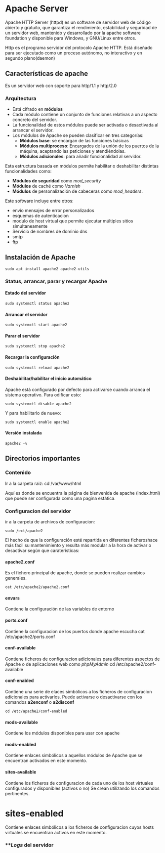 # Apache Server

Apache HTTP Server (httpd) es un software de servidor web de código abierto y gratuito, que garantiza el rendimiento, estabilidad y seguridad de un servidor web, mantenido y desarrollado por la apache software foundation y disponible para Windows, y GNU/Linux entre otros. 

Http es el programa servidor del protocolo Apache HTTP. Está diseñado para ser ejecutado como un proceso autónomo, no interactivo y en segundo plano(daemon)

## Características de apache

Es un servidor web con soporte para http/1.1 y http/2.0

### Arquitectura

- Está cifrado en **módulos**
- Cada módulo contiene un conjunto de funciones relativas a un aspecto concreto del servidor. 
- La funcionalidad de estos módulos puede ser activada o desactivada al arrancar el servidor. 
- Los módulos de Apache se pueden clasificar en tres categorías:
    - **Módulos base**: se encargan de las funciones básicas
    - **Módulos multiproceso**: Encargados de la unión de los puertos de la máquina, aceptando las peticiones y atendiéndolas. 
    - **Módulos adicionales**: para añadir funcionalidad al servidor.

Esta estructura basada en módulos permite habilitar o deshabilitar distintas funcionalidades como:
- **Módulos de seguridad** como *mod_security*
- **Módulos** de caché como *Varnish*
- **Módulos** de personalización de cabeceras como *mod_headers*.

Este software incluye entre otros:
- envío mensajes de error personalizados
- esquemas de autenticacion
- modulo de host virtual que permite ejecutar múltiples sitios simultaneamente
- Servicio de nombres de dominio dns
- smtp
- ftp

## Instalación de Apache

    sudo apt install apache2 apache2-utils

### Status, arrancar, parar y recargar Apache

#### Estado del servidor
    sudo systemctl status apache2

#### Arrancar el servidor
    sudo systemctl start apache2

#### Parar el servidor 
    sudo systemctl stop apache2

#### Recargar la configuración
    sudo systemctl reload apache2
    
#### Deshabilitar/habilitar el inicio automático

Apache está configurado por defecto para activarse cuando arranca el sistema operativo. Para odificar esto:

    sudo systemctl disable apache2

Y para habilitarlo de nuevo: 

    sudo systemctl enable apache2

#### Versión instalada
    apache2 -v
    

## Directorios importantes

### Contenido

Ir a la carpeta raiz:
    cd /var/www/html

Aquí es donde se encuentra la página de bienvenida de apache (index.html) que puede ser configurada como una pagina estática.

### Configuracion del servidor

ir a la carpeta de archivos de configuracion:

    sudo /ect/apache2

El hecho de que la configuración esté repartida en diferentes ficheroshace más facil su mantenimiento y resulta más modular a la hora de activar o desactivar según que caraterísticas:

#### apache2.conf

Es el fichero principal de apache, donde se pueden realizar cambios generales.

    cat /etc/apache2/apache2.conf
    
#### envars
Contiene la configuración de las variables de entorno

#### ports.conf
Contiene la configuracion de los puertos donde apache escucha
    cat /etc/apache2/ports.conf

#### conf-available
Contiene ficheros de configuracion adicionales para diferentes aspectos de Apache o de aplicaciones web como *phpMyAdmin*
    cd /etc/apache2/conf-available

#### conf-enabled
Contiene una serie de elaces simbólicos a los ficheros de configuracion adicionales para activarlos. Puede activarse o desactivarse con los comandos **a2enconf** o **a2disconf**

    cd /etc/apache2/conf-enabled

#### mods-available
Contiene los módulos disponibles para usar con apache

#### mods-enabled
Contiene enlaces simbólicos a aquellos módulos de Apache que se encuentran activados en este momento.

#### sites-available
Contiene los ficheros de configuracion de cada uno de los host virtuales configurados y disponibles (activos o no) Se crean utilizando los comandos pertinentes.

# sites-enabled
Contiene enlaces simbólicos a los ficheros de configuracion cuyos hosts virtuales se encuentran activos en este momento. 

### ***Logs* del servidor















  

  
